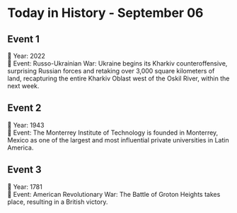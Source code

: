 # Today in History - September 06

## Event 1
📅 Year: 2022  
📝 Event: Russo-Ukrainian War: Ukraine begins its Kharkiv counteroffensive, surprising Russian forces and retaking over 3,000 square kilometers of land, recapturing the entire Kharkiv Oblast west of the Oskil River, within the next week.

## Event 2
📅 Year: 1943  
📝 Event: The Monterrey Institute of Technology is founded in Monterrey, Mexico as one of the largest and most influential private universities in Latin America.

## Event 3
📅 Year: 1781  
📝 Event: American Revolutionary War: The Battle of Groton Heights takes place, resulting in a British victory.

